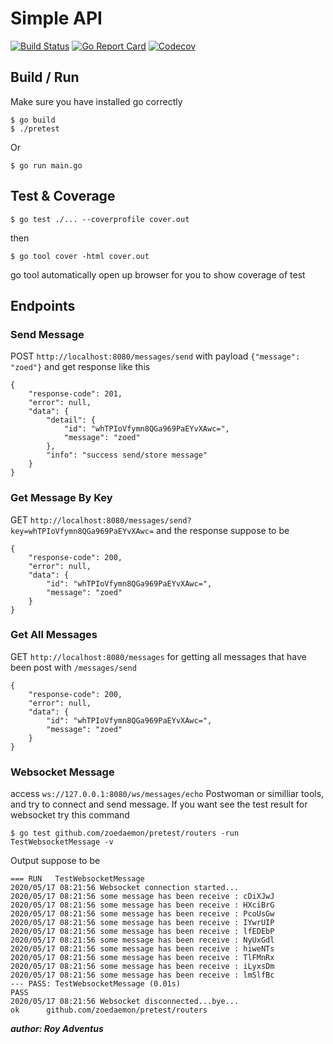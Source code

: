 # Simple API
[![Build Status](https://travis-ci.org/zoedaemon/pretest.svg?branch=master)](https://travis-ci.org/github/zoedaemon/pretest) [![Go Report Card](https://goreportcard.com/badge/github.com/zoedaemon/pretest?style=flat-square)](https://goreportcard.com/report/github.com/zoedaemon/pretest) [![Codecov](https://img.shields.io/codecov/c/github/zoedaemon/pretest.svg?style=flat-square)](https://codecov.io/gh/zoedaemon/pretest)
## Build / Run
Make sure you have installed go correctly
```
$ go build
$ ./pretest
``` 
Or
```
$ go run main.go
```
## Test & Coverage
```
$ go test ./... --coverprofile cover.out
```
then 
```
$ go tool cover -html cover.out 
```
go tool automatically open up browser for you to show coverage of test

## Endpoints
### Send Message
POST ```http://localhost:8080/messages/send```
with payload ```{"message": "zoed"}```
and get response like this
```
{
    "response-code": 201,
    "error": null,
    "data": {
        "detail": {
            "id": "whTPIoVfymn8QGa969PaEYvXAwc=",
            "message": "zoed"
        },
        "info": "success send/store message"
    }
}
```
### Get Message By Key
GET ```http://localhost:8080/messages/send?key=whTPIoVfymn8QGa969PaEYvXAwc=```
and the response suppose to be
```
{
    "response-code": 200,
    "error": null,
    "data": {
        "id": "whTPIoVfymn8QGa969PaEYvXAwc=",
        "message": "zoed"
    }
}
```
### Get All Messages
GET ```http://localhost:8080/messages```
for getting all messages that have been post with ```/messages/send``` 
```
{
    "response-code": 200,
    "error": null,
    "data": {
        "id": "whTPIoVfymn8QGa969PaEYvXAwc=",
        "message": "zoed"
    }
}
```
### Websocket Message
access ```ws://127.0.0.1:8080/ws/messages/echo``` Postwoman or similliar tools, and try to connect and send message.
If you want see the test result for websocket try this command
```
$ go test github.com/zoedaemon/pretest/routers -run TestWebsocketMessage -v 
```
Output suppose to be
```
=== RUN   TestWebsocketMessage
2020/05/17 08:21:56 Websocket connection started...
2020/05/17 08:21:56 some message has been receive : cDiXJwJ
2020/05/17 08:21:56 some message has been receive : HXciBrG
2020/05/17 08:21:56 some message has been receive : PcoUsGw
2020/05/17 08:21:56 some message has been receive : IYwrUIP
2020/05/17 08:21:56 some message has been receive : lfEDEbP
2020/05/17 08:21:56 some message has been receive : NyUxGdl
2020/05/17 08:21:56 some message has been receive : hiweNTs
2020/05/17 08:21:56 some message has been receive : TlFMnRx
2020/05/17 08:21:56 some message has been receive : iLyxsDm
2020/05/17 08:21:56 some message has been receive : lmSlfBc
--- PASS: TestWebsocketMessage (0.01s)
PASS
2020/05/17 08:21:56 Websocket disconnected...bye...
ok      github.com/zoedaemon/pretest/routers
```

***author: Roy Adventus***